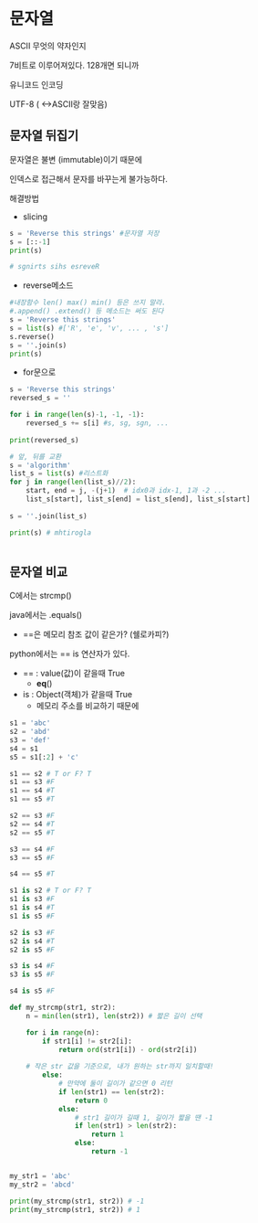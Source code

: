 #  문자열

ASCII 무엇의 약자인지

7비트로 이루어져있다. 128개면 되니까



유니코드 인코딩

UTF-8 ( <->ASCII랑 잘맞음)



## 문자열 뒤집기

문자열은 불변 (immutable)이기 때문에

인덱스로 접근해서 문자를 바꾸는게 불가능하다.

해결방법

- slicing

```python
s = 'Reverse this strings' #문자열 저장
s = [::-1]
print(s)

# sgnirts sihs esreveR
```



- reverse메소드

```python
#내장함수 len() max() min() 등은 쓰지 말라.
#.append() .extend() 등 메소드는 써도 된다
s = 'Reverse this strings'
s = list(s) #['R', 'e', 'v', ... , 's']
s.reverse()
s = ''.join(s)
print(s)
```



- for문으로

```python
s = 'Reverse this strings'
reversed_s = ''

for i in range(len(s)-1, -1, -1):
    reversed_s += s[i] #s, sg, sgn, ...
   
print(reversed_s)
```

```python
# 앞, 뒤를 교환
s = 'algorithm'
list_s = list(s) #리스트화
for j in range(len(list_s)//2):
    start, end = j, -(j+1)	# idx0과 idx-1, 1과 -2 ...
    list_s[start], list_s[end] = list_s[end], list_s[start]
    
s = ''.join(list_s)

print(s) # mhtirogla
    
```



## 문자열 비교

C에서는 strcmp()

java에서는 .equals()

- ==은 메모리 참조 값이 같은가? (쉘로카피?)

python에서는 == is 연산자가 있다.

- == : value(값)이 같을때 True
  - __eq__()
- is : Object(객체)가 같을때 True
  -  메모리 주소를 비교하기 때문에

```python
s1 = 'abc'
s2 = 'abd'
s3 = 'def'
s4 = s1
s5 = s1[:2] + 'c'
```

```python
s1 == s2 # T or F? T
s1 == s3 #F
s1 == s4 #T
s1 == s5 #T

s2 == s3 #F
s2 == s4 #T
s2 == s5 #T

s3 == s4 #F
s3 == s5 #F

s4 == s5 #T
```

```python
s1 is s2 # T or F? T
s1 is s3 #F
s1 is s4 #T
s1 is s5 #F

s2 is s3 #F
s2 is s4 #T
s2 is s5 #F

s3 is s4 #F
s3 is s5 #F

s4 is s5 #F
```



```python
def my_strcmp(str1, str2):
	n = min(len(str1), len(str2)) # 짧은 길이 선택

	for i in range(n):
		if str1[i] != str2[i]:
			return ord(str1[i]) - ord(str2[i])
	
	# 작은 str 값을 기준으로, 내가 원하는 str까지 일치할때!
		else:
			# 만약에 둘이 길이가 같으면 0 리턴
			if len(str1) == len(str2):
				return 0
			else:
				# str1 길이가 길때 1, 길이가 짧을 땐 -1
				if len(str1) > len(str2):
					return 1
				else:
					return -1


my_str1 = 'abc'
my_str2 = 'abcd'

print(my_strcmp(str1, str2)) # -1
print(my_strcmp(str1, str2)) # 1
            
```

